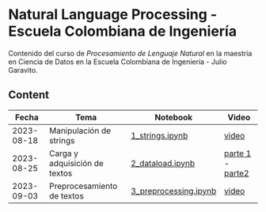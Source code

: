 # Natural Language Processing - Escuela Colombiana de Ingeniería

Contenido del curso de _Procesamiento de Lenguaje Natural_ en la maestria en Ciencia de Datos en la Escuela Colombiana de Ingeniería - Julio Garavito.

## Content

| Fecha | Tema | Notebook | Video |
| --- | --- | --- | --- |
| 2023-08-18 | Manipulación de strings | [1_strings.ipynb](https://github.com/juselara1/eci_nlp/blob/main/src/1_strings.ipynb) | [video](https://drive.google.com/file/d/1y6Cs1m8RJ1gRYpEk9Pv_OZjdthfpDfn7/view?usp=sharing) |
| 2023-08-25 | Carga y adquisición de textos | [2_dataload.ipynb](https://github.com/juselara1/eci_nlp/blob/main/src/2_dataload.ipnyb) | [parte 1](https://drive.google.com/file/d/1YLclPGXGosl1nog9w_uXSR_iB9qnP6So/view?usp=sharing) - [parte2](https://drive.google.com/file/d/19PaW5_rI1bSj4DAG4DREVuDUZXKyH-1M/view?usp=sharing) |
| 2023-09-03 | Preprocesamiento de textos| [3_preprocessing.ipynb](https://github.com/juselara1/eci_nlp/blob/main/src/3_preprocessing.ipnyb) | [video](https://drive.google.com/file/d/1XhDXpfocM3cT4Q0ACamaGfoC8ZIJsp9o/view?usp=drive_link) |
